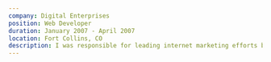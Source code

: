 ```yaml
---
company: Digital Enterprises
position: Web Developer
duration: January 2007 - April 2007
location: Fort Collins, CO
description: I was responsible for leading internet marketing efforts by developing websites statically and using Wordpress.
---
```

